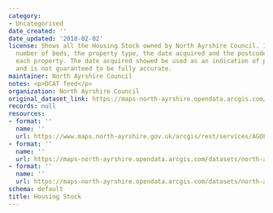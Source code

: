 ```yaml
---
category:
- Uncategorised
date_created: ''
date_updated: '2018-02-02'
license: Shows all the Housing Stock owned by North Ayrshire Council. It shows the
  number of beds, the property type, the date acquired and the postcode sector of
  each property. The date acquired showed be used as an indication of property age
  and is not guaranteed to be fully accurate.
maintainer: North Ayrshire Council
notes: <p>DCAT feed</p>
organization: North Ayrshire Council
original_dataset_link: https://maps-north-ayrshire.opendata.arcgis.com/maps/north-ayrshire::housing-stock
records: null
resources:
- format: ''
  name: ''
  url: https://www.maps.north-ayrshire.gov.uk/arcgis/rest/services/AGOL/Open_Data_Portal2/MapServer/43
- format: ''
  name: ''
  url: https://maps-north-ayrshire.opendata.arcgis.com/datasets/north-ayrshire::housing-stock.geojson?outSR=%7B%22latestWkid%22%3A27700%2C%22wkid%22%3A27700%7D
- format: ''
  name: ''
  url: https://maps-north-ayrshire.opendata.arcgis.com/datasets/north-ayrshire::housing-stock.csv?outSR=%7B%22latestWkid%22%3A27700%2C%22wkid%22%3A27700%7D
schema: default
title: Housing Stock
---
```

